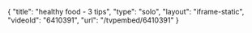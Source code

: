 {
    "title": "healthy food - 3 tips",
    "type": "solo",
    "layout": "iframe-static",
    "videoId": "6410391",
    "url": "\/tvpembed\/6410391"
}